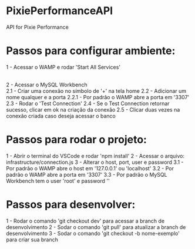 # PixiePerformanceAPI
API for Pixie Performance

# Passos para configurar ambiente:

1 - Acessar o WAMP e rodar 'Start All Services'<br /><br />

2 - Acessar o MySQL Workbench<br />
    2.1 - Criar uma conexão no símbolo de '+' na tela home
    2.2 - Adicionar um nome qualquer e a porta
        2.2.1 - Por padrão o WAMP abre a porta em '3307'
    2.3 - Rodar o 'Test Connection'
    2.4 - Se o Test Connection retornar sucesso, clicar em ok na criação da conexão
    2.5 - Clicar duas vezes na conexão criada caso deseja acessar o banco

# Passos para rodar o projeto:

1 - Abrir o terminal do VSCode e rodar 'npm install'
2 - Acessar o arquivo: infrastructure/connection.js
3 - Alterar o host, port, user e password 
    3.1 - Por padrão o WAMP abre o host em '127.0.0.1' ou 'localhost'
    3.2 - Por padrão o WAMP abre a porta em '3307'
    3.3 - Por padrão o MySQL Workbench tem o user 'root' e password ''

# Passos para desenvolver:

1 - Rodar o comando 'git checkout dev' para acessar a branch de desenvolvimento
2 - Sodar o comando 'git pull' para atualizar a branch de desenvolvimento
3 - Sodar o comando 'git checkout -b nome-exemplo' para criar sua branch

